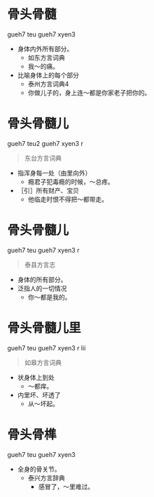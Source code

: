 # 骨头骨髓
gueh7 teu gueh7 xyen3
+ 身体内外所有部分。
  * 如东方言词典
  - 我～的痛。
+ 比喻身体上的每个部分
  * 泰州方言词典4
  - 你做儿子的，身上连～都是你家老子把你的。

# 骨头骨髓儿
gueh7 teu2 gueh7 xyen3 r
> 东台方言词典
- 指浑身每一处（由里向外）
  - 瘾君子犯毒瘾的时候，～总疼。
- ［引］所有财产、宝贝
  - 他临走时恨不得把～都带走。

# 骨头骨髓儿
gueh7 teu gueh7 xyen3 r
> 泰县方言志
- 身体的所有部分。
- 泛指人的一切情况
  - 你～都是我的。

# 骨头骨髓儿里
gueh7 teu gueh7 xyen3 r lii
> 如皋方言词典
- 状身体上到处
  - ～都痒。
- 内里坏、坏透了
  - 从～坏起。

# 骨头骨榫
gueh7 teu gueh7 xyen3
+ 全身的骨关节。
  * 泰兴方言辞典
    - 感冒了，～里难过。
